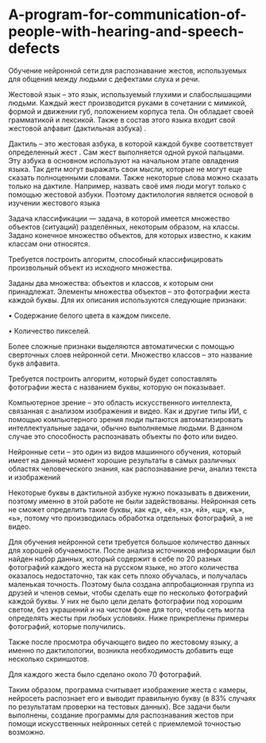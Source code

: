 # A-program-for-communication-of-people-with-hearing-and-speech-defects
Обучение нейронной сети для распознавание жестов, используемых для общения между людьми с дефектами слуха и речи.

Жестовой язык – это язык, используемый глухими и слабослышащими людьми. Каждый жест производится руками в сочетании с мимикой, формой и движении губ, положением корпуса тела. Он обладает своей грамматикой и лексикой. Также в состав этого языка входит свой жестовой алфавит (дактильная азбука) .

Дактиль – это жестовая азбука, в которой каждой букве соответствует определенный жест . Сам жест выполняется одной рукой пальцами. Эту азбука в основном используют на начальном этапе овладения языка. Так дети могут выражать свои мысли, которые не могут еще сказать полноценными словами. Также некоторые слова можно сказать только на дактиле. Например, назвать своё имя люди могут только с помощью жестовой азбуки. Поэтому дактилология является основой в изучении жестового языка 

Задача классификации — задача, в которой имеется множество объектов (ситуаций) разделённых, некоторым образом, на классы. Задано конечное множество объектов, для которых известно, к каким классам они 
относятся.

Требуется построить алгоритм, способный классифицировать произвольный объект из исходного множества.

Заданы два множества: объектов и классов, к которым они принадлежат. Элементы множества объектов – это фотографии жеста каждой буквы. Для их описания используются следующие признаки:

•	Содержание белого цвета в каждом пикселе.

•	Количество пикселей.

Более сложные признаки выделяются автоматически с помощью сверточных слоев нейронной сети. Множество классов – это название букв алфавита.

Требуется построить алгоритм, который будет сопоставлять фотографии жеста с названием буквы, которую он показывает.

Компьютерное зрение – это область искусственного интеллекта, связанная с анализом изображения и видео. Как и другие типы ИИ, с помощью компьютерного зрения люди пытаются автоматизировать интеллектуальные задачи, обычно выполняемые людьми. В данном случае это способность распознавать объекты по фото или видео.

Нейронные сети – это один из видов машинного обучения, который имеет на данный момент хорошие результаты в самых различных областях человеческого знания, как распознавание речи, анализ текста и изображений 

Некоторые буквы в дактильной азбуке нужно показывать в движении, поэтому именно в этой работе не были задействованы. Нейронная сеть не сможет определить такие буквы, как «д», «ё», «з», «й», «щ», «ъ», «ь», потому что производилась обработка отдельных фотографий, а не видео.

Для обучения нейронной сети требуется большое количество данных для хорошей обучаемости. После анализа источников информации был найден набор данных, который содержит в себе по 20 разных фотографий каждого жеста на русском языке, но этого количества оказалось недостаточно, так как сеть плохо обучалась, и получалась маленькая точность. Поэтому была создана аппробационная группа из друзей и членов семьи, чтобы сделать еще по несколько фотографий каждой буквы. У них не было цели делать фотографии под хорошим светом, без украшений и на чистом фоне для того, чтобы сеть могла определять жесты при любых условиях. Ниже прикреплены примеры фотографий, которые получились. 

Также после просмотра обучающего видео по жестовому языку, а именно по дактилологии, возникла необходимость добавить еще несколько скриншотов.

Для каждого жеста было сделано около 70 фотографий.

Таким образом, программа считывает изображение жеста с камеры, нейросеть распознает его и выводит правильную букву (в 83% случаях по результатам проверки на тестовых данных). Все задачи были выполнены, создание программы для распознавания жестов при помощи искусственных нейронных сетей с приемлемой точностью возможно. 
